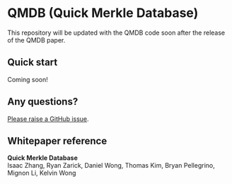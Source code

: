 # QMDB (Quick Merkle Database)

This repository will be updated with the QMDB code soon after the release of the QMDB paper.

## Quick start
Coming soon!

## Any questions?

[Please raise a GitHub issue](https://github.com/LayerZero-Labs/qmdb/issues/new).

## Whitepaper reference

**Quick Merkle Database**<br>
Isaac Zhang, Ryan Zarick, Daniel Wong, Thomas Kim, Bryan Pellegrino, Mignon Li, Kelvin Wong
